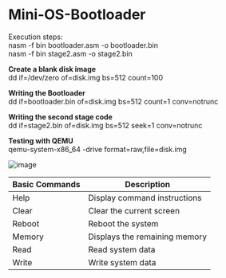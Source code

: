 # Mini-OS-Bootloader

Execution steps:  
nasm -f bin bootloader.asm -o bootloader.bin  
nasm -f bin stage2.asm -o stage2.bin  
  
**Create a blank disk image**  
dd if=/dev/zero of=disk.img bs=512 count=100  
  
**Writing the Bootloader**  
dd if=bootloader.bin of=disk.img bs=512 count=1 conv=notrunc  
  
**Writing the second stage code**  
dd if=stage2.bin of=disk.img bs=512 seek=1 conv=notrunc  

**Testing with QEMU**  
qemu-system-x86_64 -drive format=raw,file=disk.img  
  
![image](https://github.com/user-attachments/assets/95140a68-0e66-4f2e-b947-b9c96b4fc74f)
  
| Basic Commands | Description |
| ----------- | ----------- |
| Help | Display command instructions |
| Clear | Clear the current screen |
| Reboot | Reboot the system |
| Memory | Displays the remaining memory |
| Read | Read system data |
| Write | Write system data |
